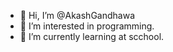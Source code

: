 - 👋 Hi, I’m @AkashGandhawa
- 👀 I’m interested in programming.
- 🌱 I’m currently learning at scchool.

<!---
AkashGandhawa/AkashGandhawa is a ✨ special ✨ repository because its `README.md` (this file) appears on your GitHub profile.
You can click the Preview link to take a look at your changes.
--->
